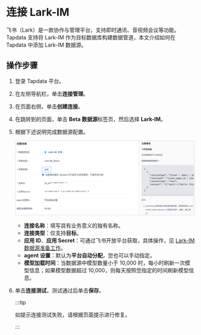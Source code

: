 # 连接 Lark-IM

飞书（Lark）是一款协作与管理平台，支持即时通讯、音视频会议等功能。Tapdata 支持将 Lark-IM 作为目标数据库构建数据管道，本文介绍如何在 Tapdata 中添加 Lark-IM 数据源。

## 操作步骤

1. 登录 Tapdata 平台。

2. 在左侧导航栏，单击**连接管理**。

3. 在页面右侧，单击**创建连接**。

4. 在跳转到的页面，单击 **Beta 数据源**标签页，然后选择 **Lark-IM**。

5. 根据下述说明完成数据源配置。

   ![](../../../images/lark-im_connection_setting.png)

   * **连接名称**：填写具有业务意义的独有名称。
   * **连接类型**：仅支持**目标**。
   * **应用 ID**、**应用 Secret**：可通过飞书开放平台获取，具体操作，见 [Lark-IM 数据源准备工作](../../../prerequisites/beta/lark-im.md)。
   * **agent 设置**：默认为**平台自动分配**，您也可以手动指定。
   * **模型加载时间**：当数据源中模型数量小于 10,000 时，每小时刷新一次模型信息；如果模型数据超过 10,000，则每天按照您指定的时间刷新模型信息。

6. 单击**连接测试**，测试通过后单击**保存**。

   :::tip

   如提示连接测试失败，请根据页面提示进行修复。

   :::
